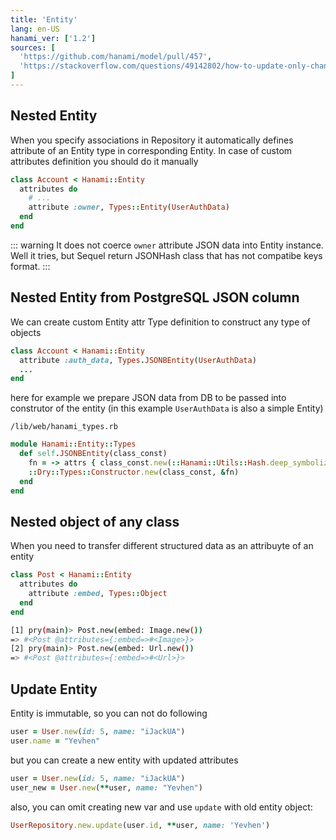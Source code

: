 ```yaml
---
title: 'Entity'
lang: en-US
hanami_ver: ['1.2']
sources: [
  'https://github.com/hanami/model/pull/457',
  'https://stackoverflow.com/questions/49142802/how-to-update-only-changed-attributes-in-hanami-model/50157021#50157021'
]
---
```


## Nested Entity

When you specify associations in Repository it automatically defines attribute of an Entity type in corresponding Entity. In case of custom attributes definition you should do it manually 

```ruby {4}
class Account < Hanami::Entity
  attributes do
    # ...
    attribute :owner, Types::Entity(UserAuthData)
  end
end
```

::: warning
It does not coerce `owner` attribute JSON data into Entity instance.
Well it tries, but Sequel return JSONHash class that has not compatibe keys format.
:::

## Nested Entity from PostgreSQL JSON column

We can create custom Entity attr Type definition to construct any type of objects

```ruby {2}
class Account < Hanami::Entity
  attribute :auth_data, Types.JSONBEntity(UserAuthData)
  ...
end
```

here for example we prepare JSON data from DB to be passed into construtor of the entity
(in this example `UserAuthData` is also a simple Entity)

`/lib/web/hanami_types.rb`
```ruby {4}
module Hanami::Entity::Types
  def self.JSONBEntity(class_const)
    fn = -> attrs { class_const.new(::Hanami::Utils::Hash.deep_symbolize(attrs)) }
    ::Dry::Types::Constructor.new(class_const, &fn) 
  end
end
```

## Nested object of any class

When you need to transfer different structured data as an attribuyte of an entity

```ruby {3}
class Post < Hanami::Entity
  attributes do
    attribute :embed, Types::Object
  end
end
```

```bash
[1] pry(main)> Post.new(embed: Image.new())
=> #<Post @attributes={:embed=>#<Image>}>
[2] pry(main)> Post.new(embed: Url.new())
=> #<Post @attributes={:embed=>#<Url>}>
```

## Update Entity

Entity is immutable, so you can not do following

```ruby
user = User.new(id: 5, name: "iJackUA")
user.name = "Yevhen"
```

but you can create a new entity with updated attributes

```ruby
user = User.new(id: 5, name: "iJackUA")
user_new = User.new(**user, name: "Yevhen")
```

also, you can omit creating new var and use `update` with old entity object:

```ruby
UserRepository.new.update(user.id, **user, name: 'Yevhen')
```
